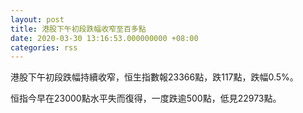 ```yaml
---
layout: post
title: 港股下午初段跌幅收窄至百多點
date: 2020-03-30 13:16:53.000000000 +08:00
categories: rss
---
```


港股下午初段跌幅持續收窄，恒生指數報23366點，跌117點，跌幅0.5%。

恒指今早在23000點水平失而復得，一度跌逾500點，低見22973點。
